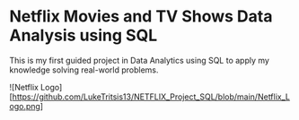 # Netflix Movies and TV Shows Data Analysis using SQL
This is my first guided project in Data Analytics using SQL to apply my knowledge solving real-world problems.

![Netflix Logo][https://github.com/LukeTritsis13/NETFLIX_Project_SQL/blob/main/Netflix_Logo.png]

